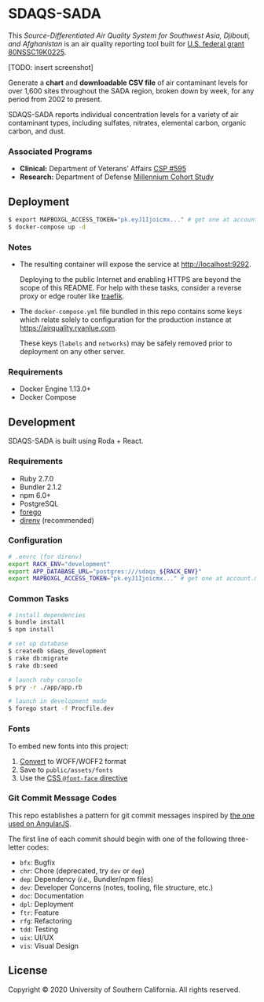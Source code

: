 SDAQS-SADA
==========

This _Source-Differentiated Air Quality System
for Southwest Asia, Djibouti, and Afghanistan_
is an air quality reporting tool built for
[U.S. federal grant 80NSSC19K0225][0].

[TODO: insert screenshot]

Generate a **chart** and **downloadable CSV file** of air contaminant levels
for over 1,600 sites throughout the SADA region,
broken down by week, for any period from 2002 to present.

SDAQS-SADA reports individual concentration levels
for a variety of air contaminant types,
including sulfates, nitrates, elemental carbon, organic carbon, and dust.

### Associated Programs

* **Clinical:** Department of Veterans’ Affairs [CSP #595][1]
* **Research:** Department of Defense [Millennium Cohort Study][2]

Deployment
----------

```sh
$ export MAPBOXGL_ACCESS_TOKEN="pk.eyJ1Ijoicmx..." # get one at account.mapbox.com
$ docker-compose up -d
```

### Notes

* The resulting container will expose the service at <http://localhost:9292>.

  Deploying to the public Internet and enabling HTTPS
  are beyond the scope of this README.
  For help with these tasks,
  consider a reverse proxy or edge router like [traefik](https://docs.traefik.io).

* The `docker-compose.yml` file bundled in this repo contains some keys
  which relate solely to configuration for the production instance at
  <https://airquality.ryanlue.com>.

  These keys (`labels` and `networks`) may be safely removed
  prior to deployment on any other server.

### Requirements

* Docker Engine 1.13.0+
* Docker Compose

Development
-----------

SDAQS-SADA is built using Roda + React.

### Requirements

* Ruby 2.7.0
* Bundler 2.1.2
* npm 6.0+
* PostgreSQL
* [forego][3]
* [direnv][4] (recommended)

### Configuration

```sh
# .envrc (for direnv)
export RACK_ENV="development"
export APP_DATABASE_URL="postgres:///sdaqs_${RACK_ENV}"
export MAPBOXGL_ACCESS_TOKEN="pk.eyJ1Ijoicmx..." # get one at account.mapbox.com
```

### Common Tasks

```sh
# install dependencies
$ bundle install
$ npm install

# set up database
$ createdb sdaqs_development
$ rake db:migrate
$ rake db:seed

# launch ruby console
$ pry -r ./app/app.rb

# launch in development mode
$ forego start -f Procfile.dev
```

### Fonts

To embed new fonts into this project:

1. [Convert][5] to WOFF/WOFF2 format
2. Save to `public/assets/fonts`
3. Use the [CSS `@font-face` directive][6]

### Git Commit Message Codes

This repo establishes a pattern for git commit messages
inspired by [the one used on AngularJS][7].

The first line of each commit should begin
with one of the following three-letter codes:

* `bfx`: Bugfix
* `chr`: Chore (deprecated, try `dev` or `dep`)
* `dep`: Dependency (_i.e.,_ Bundler/npm files)
* `dev`: Developer Concerns (notes, tooling, file structure, etc.)
* `doc`: Documentation
* `dpl`: Deployment
* `ftr`: Feature
* `rfg`: Refactoring
* `tdd`: Testing
* `uix`: UI/UX
* `vis`: Visual Design

License
-------

Copyright © 2020 University of Southern California. All rights reserved.

[0]: https://govtribe.com/award/federal-contract-award/grant-for-research-80nssc19k0225
[1]: https://www.vacsp.research.va.gov/CSPEC/Studies/INVESTD-R/CSP-595-SHADE.asp
[2]: https://www.millenniumcohort.org/
[3]: https://github.com/ddollar/forego/releases
[4]: https://github.com/direnv/direnv
[5]: https://www.fontsquirrel.com/tools/webfont-generator
[6]: https://css-tricks.com/snippets/css/using-font-face/
[7]: https://docs.google.com/document/d/1QrDFcIiPjSLDn3EL15IJygNPiHORgU1_OOAqWjiDU5Y
